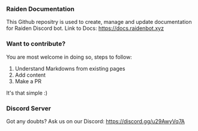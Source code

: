 ### Raiden Documentation
This Github repositry is used to create, manage and update documentation for Raiden Discord bot. Link to Docs: https://docs.raidenbot.xyz
### Want to contribute?
You are most welcome in doing so, steps to follow:
1. Understand Markdowns from existing pages
2. Add content
3. Make a PR

It's that simple :)
### Discord Server
Got any doubts? Ask us on our Discord: https://discord.gg/u29AwyVq7A
